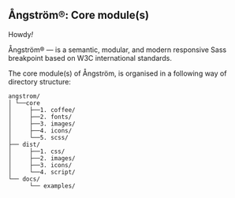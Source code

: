 ## Ångström®: Core module(s)
Howdy<i>!</i>

Ångström® — is a semantic, modular, and modern responsive Sass breakpoint based on W3C international standards.

The core module(s) of Ångström, is organised in a following way of directory structure:

```ssh
angstrom/
│ └──core
│     ├──1. coffee/
│     ├──2. fonts/
│     ├──3. images/
│     ├──4. icons/
│     └──5. scss/
├── dist/
│     ├──1. css/
│     ├──2. images/
│     ├──3. icons/
│     └──4. script/
└── docs/
      └── examples/
```
